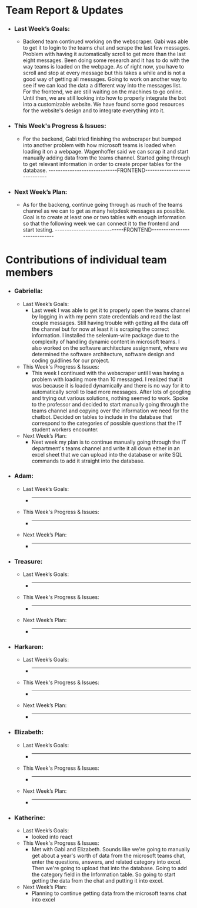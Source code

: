 # Team Report & Updates
  - ### Last Week’s Goals:
      -  Backend team continued working on the webscraper. Gabi was able to get it to login to the teams chat and scrape the last few messages. Problem with having it automatically scroll to get more than the last eight messages. Been doing some research and it has to do with the way teams is loaded on the webpage. As of right now, you have to scroll and stop at every message but this takes a while and is not a good way of getting all messages. Going to work on another way to see if we can load the data a different way into the messages list. For the frontend, we are still waiting on the machines to go online. Until then, we are still looking into how to properly integrate the bot into a customizable website. We have found some good resources for the website's design and to integrate everything into it.
  - ### This Week's Progress & Issues:
      -  For the backend, Gabi tried finishing the webscraper but bumped into another problem with how microsoft teams is loaded when loading it on a webpage. Wagenhoffer said we can scrap it and start manually adding data from the teams channel. Started going through to get relevant information in order to create proper tables for the database. -----------------------------FRONTEND-----------------------------
  - ### Next Week’s Plan:
      -  As for the backeng, continue going through as much of the teams channel as we can to get as many helpdesk messages as possible. Goal is to create at least one or two tables with enough information so that the following week we can connect it to the frontend and start testing.  -----------------------------FRONTEND-----------------------------

# Contributions of individual team members
  - ### Gabriella:
      - Last Week’s Goals:
          -  Last week I was able to get it to properly open the teams channel by logging in with my penn state credentials and read the last couple messages. Still having trouble with getting all the data off the channel but for now at least it is scraping the correct information. I installed the selenium-wire package due to the complexity of handling dynamic content in microsoft teams. I also worked on the software architecture assignment, where we determined the software architecture, software design and coding guidlines for our project.
      - This Week's Progress & Issues:
          -  This week I continued with the webscraper until I was having a problem with loading more than 10 messaged. I realized that it was because it is loaded dynamically and there is no way for it to automatically scroll to load more messages. After lots of googling and trying out various solutions, nothing seemed to work. Spoke to the professor and decided to start manually going through the teams channel and copying over the information we need for the chatbot. Decided on tables to include in the database that correspond to the categories of possible questions that the IT student workers encounter. 
      - Next Week’s Plan:
          -  Next week my plan is to continue manually going through the IT department's teams channel and write it all down either in an excel sheet that we can upload into the database or write SQL commands to add it straight into the database. 
  
  - ### Adam:
      - Last Week’s Goals:
          -  ________________________________________________________________
      - This Week's Progress & Issues:
          -  ________________________________________________________________
      - Next Week’s Plan:
          -  ________________________________________________________________
        
  - ### Treasure:
      - Last Week’s Goals:
          -  ________________________________________________________________
      - This Week's Progress & Issues:
          -  ________________________________________________________________
      - Next Week’s Plan:
          -  ________________________________________________________________
          
  - ### Harkaren:
      - Last Week’s Goals:
          - _____________________________________
      - This Week's Progress & Issues:
          -  ________________________________________________________________
      - Next Week’s Plan:
          -  ________________________________________________________________
        
  - ### Elizabeth:
      - Last Week’s Goals:
          -  ________________________________________________________________
      - This Week's Progress & Issues:
          -  ________________________________________________________________
      - Next Week’s Plan:
          -  ________________________________________________________________
        
  - ### Katherine:
      - Last Week’s Goals:
          -  looked into react 
      - This Week's Progress & Issues:
          -  Met with Gabi and Elizabeth. Sounds like we're going to manually get about a year's worth of data from the microsoft teams chat, enter the questions, answers, and related category into excel. Then we're going to upload that into the database. Going to add the category field in the Information table. So going to start getting the data from the chat and putting it into excel.
      - Next Week’s Plan:
          -  Planning to continue getting data from the microsoft teams chat into excel
